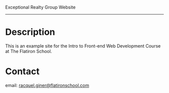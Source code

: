 Exceptional Realty Group Website 
___ 

# Description 

This is an example site for the Intro to Front-end Web Development Course at The Flatiron School.

# Contact

email: racquel.giner@flatironschool.com
